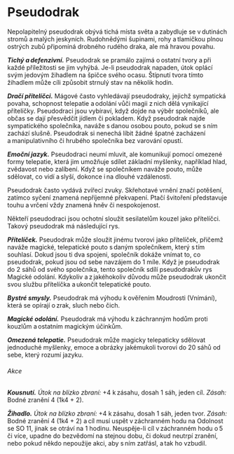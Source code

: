 # Pseudodrak
  
Nepolapitelný pseudodrak obývá tichá místa světa a zabydluje se v dutinách stromů a malých jeskyních. Rudohnědými šupinami, rohy a tlamičkou plnou ostrých zubů připomíná drobného rudého draka, ale má hravou povahu.
  
***Tichý a defenzivní.*** Pseudodrak se pramálo zajímá o ostatní tvory a při každé příležitosti se jim vyhýbá. Je-li pseudodrak napaden, útok oplácí svým jedovým žihadlem na špičce svého ocasu. Štípnutí tvora tímto žihadlem může cíli způsobit strnulý stav na několik hodin.
  
***Dračí přítelíčci.*** Mágové často vyhledávají pseudodraky, jejichž sympatická povaha, schopnost telepatie a odolání vůči magii z nich dělá vynikající přítelíčky. Pseudodraci jsou vybíraví, když dojde na výběr společníků, ale občas se dají přesvědčit jídlem či pokladem. Když pseudodrak najde sympatického společníka, naváže s danou osobou pouto, pokud se s ním zachází slušně. Pseudodrak si nenechá líbit žádné špatné zacházení a manipulativního či hrubého společníka bez varování opustí.
 
***Emoční jazyk.*** Pseudodraci neumí mluvit, ale komunikují pomocí omezené formy telepatie, která jim umožňuje sdílet základní myšlenky, například hlad, zvědavost nebo zalíbení. Když se společníkem naváže pouto, může sdělovat, co vidí a slyší, dokonce i na dlouhé vzdálenosti.
  
Pseudodrak často vydává zvířecí zvuky. Skřehotavé vrnění značí potěšení, zatímco syčení znamená nepříjemné překvapení. Ptačí švitoření představuje touhu a vrčení vždy znamená hněv či nespokojenost.

<Card header="Varianta: Pseudodrak jako přítelíček">
  
Někteří pseudodraci jsou ochotní sloužit sesilatelům kouzel jako přítelíčci. Takový pseudodrak má následující rys.
  
***Přítelíček.*** Pseudodrak může sloužit jinému tvorovi jako přítelíček, přičemž naváže magické, telepatické pouto s daným společníkem, který s tím souhlasí. Dokud jsou ti dva spojeni, společník dokáže vnímat to, co pseudodrak, pokud jsou od sebe navzájem do 1 míle. Když je pseudodrak do 2 sáhů od svého společníka, tento společník sdílí pseudodrakův rys Magické odolání. Kdykoliv a z jakéhokoliv důvodu může pseudodrak ukončit svou službu přítelíčka a ukončit telepatické pouto.
  
</Card> 

<Monster 
    title="Pseudodrak"
    subtitle="Drobný drak, neutrální dobro"
    armor-class="13 (přirozená zbroj)"
    hit-points="7 (2k4 + 2)"
    speed="3 sáhy, létání 12 sáhů"
    str="6 (-2)"
    dex="15 (+2)"
    con="13 (+1)"
    int="10 (+0)"
    wis="12 (+1)"
    cha="10 (+0)"
    saving-throws=""
    skills="Nenápadnost +4, Vnímání +3"
    damage-vulnerabilities=""
    damage-resistances=""
    damage-immunities=""
    condition-immunities=""
    senses="mimozrakové vnímání 2 sáhy, vidění ve tmě 12 sáhů, pasivní Vnímání 13"
    languages="rozumí dračí řeči a obecné řeči, ale neumí mluvit"
    challenge="1/4 (50 ZK)"
    >
 
***Bystré smysly.*** Pseudodrak má výhodu k ověřením Moudrosti (Vnímání), která se opírají o zrak, sluch nebo čich.
  
***Magické odolání.*** Pseudodrak má výhodu k záchranným hodům proti kouzlům a ostatním magickým účinkům.
  
***Omezená telepatie.*** Pseudodrak může magicky telepaticky sdělovat jednoduché myšlenky, emoce a obrázky jakémukoli tvorovi do 20 sáhů od sebe, který rozumí jazyku.
  
###### Akce
  
***Kousnutí.*** *Útok na blízko zbraní:* +4 k zásahu, dosah 1 sáh, jeden cíl. *Zásah:* Bodné zranění 4 (1k4 + 2).
  
***Žihadlo.*** *Útok na blízko zbraní:* +4 k zásahu, dosah 1 sáh, jeden tvor. *Zásah:* Bodné zranění 4 (1k4 + 2) a cíl musí uspět v záchranném hodu na Odolnost se SO 11, jinak se otráví na 1 hodinu. Neuspěje-li cíl v záchranném hodu o 5 či více, upadne do bezvědomí na stejnou dobu, či dokud neutrpí zranění, nebo pokud někdo nepoužije akci, aby s ním zatřásl, a tak ho vzbudil.

</Monster>
